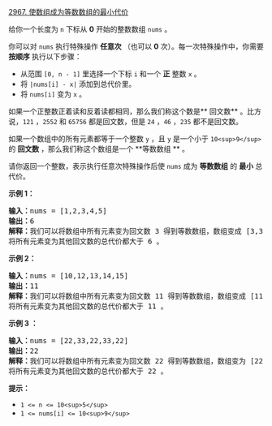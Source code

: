 [2967. 使数组成为等数数组的最小代价](https://leetcode.cn/problems/minimum-cost-to-make-array-equalindromic/)

给你一个长度为 `n` 下标从 **0** 开始的整数数组 `nums` 。

你可以对 `nums` 执行特殊操作 **任意次** （也可以 **0** 次）。每一次特殊操作中，你需要 **按顺序** 执行以下步骤：

* 从范围 `[0, n - 1]` 里选择一个下标 `i` 和一个 **正** 整数 `x` 。
* 将 `|nums[i] - x|` 添加到总代价里。
* 将 `nums[i]` 变为 `x` 。

如果一个正整数正着读和反着读都相同，那么我们称这个数是** 回文数** 。比方说，`121` ，`2552` 和 `65756` 都是回文数，但是 `24` ，`46` ，`235` 都不是回文数。

如果一个数组中的所有元素都等于一个整数 `y` ，且 `y` 是一个小于 `10<sup>9</sup>` 的 **回文数** ，那么我们称这个数组是一个  **等数数组 ** 。

请你返回一个整数，表示执行任意次特殊操作后使 `nums` 成为 **等数数组** 的 **最小** 总代价。

**示例 1：**

<pre><b>输入：</b>nums = [1,2,3,4,5]
<b>输出：</b>6
<b>解释：</b>我们可以将数组中所有元素变为回文数 3 得到等数数组，数组变成 [3,3,3,3,3] 需要执行 4 次特殊操作，代价为 |1 - 3| + |2 - 3| + |4 - 3| + |5 - 3| = 6 。
将所有元素变为其他回文数的总代价都大于 6 。
</pre>

**示例 2：**

<pre><b>输入：</b>nums = [10,12,13,14,15]
<b>输出：</b>11
<b>解释：</b>我们可以将数组中所有元素变为回文数 11 得到等数数组，数组变成 [11,11,11,11,11] 需要执行 5 次特殊操作，代价为 |10 - 11| + |12 - 11| + |13 - 11| + |14 - 11| + |15 - 11| = 11 。
将所有元素变为其他回文数的总代价都大于 11 。
</pre>

**示例 3 ：**

<pre><b>输入：</b>nums = [22,33,22,33,22]
<b>输出：</b>22
<b>解释：</b>我们可以将数组中所有元素变为回文数 22 得到等数数组，数组变为 [22,22,22,22,22] 需要执行 2 次特殊操作，代价为 |33 - 22| + |33 - 22| = 22 。
将所有元素变为其他回文数的总代价都大于 22 。
</pre>

**提示：**

* `1 <= n <= 10<sup>5</sup>`
* `1 <= nums[i] <= 10<sup>9</sup>`
